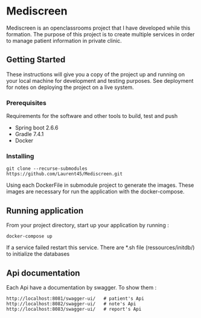 # Mediscreen

Mediscreen is an openclassrooms project that I have developed while this
formation.
The purpose of this project is to create multiple services in order to
manage patient information in private clinic.

## Getting Started

These instructions will give you a copy of the project up and running on
your local machine for development and testing purposes. See deployment
for notes on deploying the project on a live system.

### Prerequisites

Requirements for the software and other tools to build, test and push
- Spring boot 2.6.6
- Gradle 7.4.1
- Docker

### Installing



    git clone --recurse-submodules https://github.com/Laurent45/Mediscreen.git

Using each DockerFile in submodule project to generate the images. These
images are necessary for run the application with the docker-compose.

## Running application

From your project directory, start up your application by running :

    docker-compose up
If a service failed restart this service.
There are *.sh file (ressources/initdb/) to initialize the databases

## Api documentation

Each Api have a documentation by swagger. To show them :

    http://localhost:8081/swagger-ui/   # patient's Api
    http://localhost:8082/swagger-ui/   # note's Api
    http://localhost:8083/swagger-ui/   # report's Api


